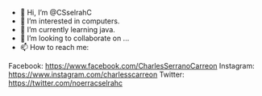 - 👋 Hi, I’m @CSselrahC
- 👀 I’m interested in computers.
- 🌱 I’m currently learning java.
- 💞️ I’m looking to collaborate on ...
- 📫 How to reach me:

Facebook: https://www.facebook.com/CharlesSerranoCarreon
Instagram: https://www.instagram.com/charlesscarreon
Twitter: https://twitter.com/noerracselrahc

<!---
CSselrahC/CSselrahC is a ✨ special ✨ repository because its `README.md` (this file) appears on your GitHub profile.
You can click the Preview link to take a look at your changes.
--->
